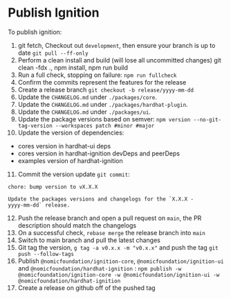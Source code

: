 # Publish Ignition

To publish ignition:

1. git fetch, Checkout out `development`, then ensure your branch is up to date `git pull --ff-only`
2. Perform a clean install and build (will lose all uncommitted changes) git clean -fdx ., npm install, npm run build
3. Run a full check, stopping on failure: `npm run fullcheck`
4. Confirm the commits represent the features for the release
5. Create a release branch `git checkout -b release/yyyy-mm-dd`
6. Update the `CHANGELOG.md` under `./packages/core`.
7. Update the `CHANGELOG.md` under `./packages/hardhat-plugin`.
8. Update the `CHANGELOG.md` under `./packages/ui`.
9. Update the package versions based on semver: `npm version --no-git-tag-version --workspaces patch #minor #major`
10. Update the version of dependencies:

- cores version in hardhat-ui deps
- cores version in hardhat-ignition devDeps and peerDeps
- examples version of hardhat-ignition

11. Commit the version update `git commit`:

```
chore: bump version to vX.X.X

Update the packages versions and changelogs for the `X.X.X -
yyyy-mm-dd` release.
```

12. Push the release branch and open a pull request on `main`, the PR description should match the changelogs
13. On a successful check, `rebase merge` the release branch into `main`
14. Switch to main branch and pull the latest changes
15. Git tag the version, `g tag -a v0.x.x -m "v0.x.x"` and push the tag `git push --follow-tags`
16. Publish `@nomicfoundation/ignition-core`, `@nomicfoundation/ignition-ui` and `@nomicfoundation/hardhat-ignition` : `npm publish -w @nomicfoundation/ignition-core -w @nomicfoundation/ignition-ui -w @nomicfoundation/hardhat-ignition`
17. Create a release on github off of the pushed tag
